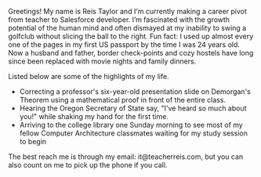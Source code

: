Greetings! My name is Reis Taylor and I'm currently making a career pivot from teacher to Salesforce developer. I’m fascinated with the growth potential of the human mind and often dismayed at my inability to swing a golfclub without slicing the ball to the right. Fun fact: I used up almost every one of the pages in my first US passport by the time I was 24 years old. Now a husband and father, border check-points and cozy hostels have long since been replaced with movie nights and family dinners.

Listed below are some of the highlights of my life.
<ul>
  <li>Correcting a professor's six-year-old presentation slide on Demorgan's Theorem using a mathematical proof in front of the entire class.</li>
  <li>Hearing the Oregon Secretary of State say, "I've heard so much about you!" while shaking my hand for the first time.</li>
  <li>Arriving to the college library one Sunday morning to see most of my fellow Computer Architecture classmates waiting for my study session to begin</li> 
</ul>
The best reach me is through my email: it@teacherreis.com, but you can also count on me to pick up the phone if you call.

<!---
reisTaylor/reisTaylor is a ✨ special ✨ repository because its `README.md` (this file) appears on your GitHub profile.
You can click the Preview link to take a look at your changes.
--->
